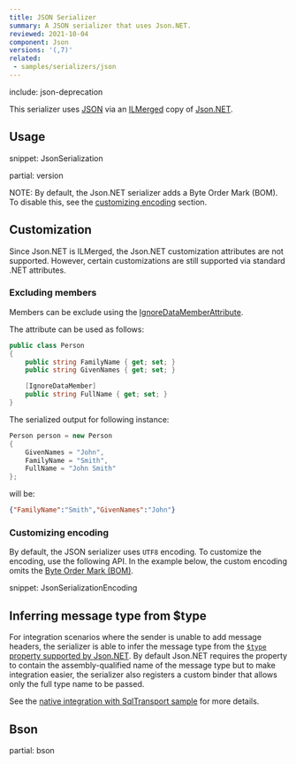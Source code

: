 ```yaml
---
title: JSON Serializer
summary: A JSON serializer that uses Json.NET.
reviewed: 2021-10-04
component: Json
versions: '(,7)'
related:
 - samples/serializers/json
---
```


include: json-deprecation

This serializer uses [JSON](https://en.wikipedia.org/wiki/Json) via an [ILMerged](https://github.com/Microsoft/ILMerge) copy of [Json.NET](https://www.newtonsoft.com/json).


## Usage

snippet: JsonSerialization


partial: version


NOTE: By default, the Json.NET serializer adds a Byte Order Mark (BOM). To disable this, see the [customizing encoding](/nservicebus/serialization/json.md#customization-customizing-encoding) section.


## Customization

Since Json.NET is ILMerged, the Json.NET customization attributes are not supported. However, certain customizations are still supported via standard .NET attributes.


### Excluding members

Members can be exclude using the [IgnoreDataMemberAttribute](https://msdn.microsoft.com/en-us/library/system.runtime.serialization.ignoredatamemberattribute.aspx).

The attribute can be used as follows:

```cs
public class Person
{
    public string FamilyName { get; set; }
    public string GivenNames { get; set; }

    [IgnoreDataMember]
    public string FullName { get; set; }
}
```

The serialized output for following instance:

```cs
Person person = new Person
{
    GivenNames = "John",
    FamilyName = "Smith",
    FullName = "John Smith"
};
```

will be:

```json
{"FamilyName":"Smith","GivenNames":"John"}
```


### Customizing encoding

By default, the JSON serializer uses `UTF8` encoding. To customize the encoding, use the following API. In the example below, the custom encoding omits the [Byte Order Mark (BOM)](https://en.wikipedia.org/wiki/Byte_order_mark).

snippet: JsonSerializationEncoding 


## Inferring message type from $type

For integration scenarios where the sender is unable to add message headers, the serializer is able to infer the message type from the [`$type` property supported by Json.NET](https://www.newtonsoft.com/json/help/html/SerializeTypeNameHandling.htm). By default Json.NET requires the property to contain the assembly-qualified name of the message type but to make integration easier, the serializer also registers a custom binder that allows only the full type name to be passed.  

See the [native integration with SqlTransport sample](/samples/sqltransport/native-integration) for more details.

## Bson

partial: bson
